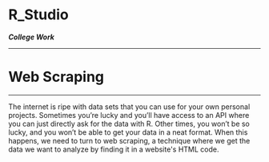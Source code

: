 # R_Studio
***College Work***

- - - -
# Web Scraping
- - - -

The internet is ripe with data sets that you can use for your own personal projects. Sometimes you’re lucky and you’ll have access 
to an API where you can just directly ask for the data with R. Other times, you won’t be so lucky, and you won’t be able to get your 
data in a neat format. When this happens, we need to turn to web scraping, a technique where we get the data we want to analyze by 
finding it in a website's HTML code.
